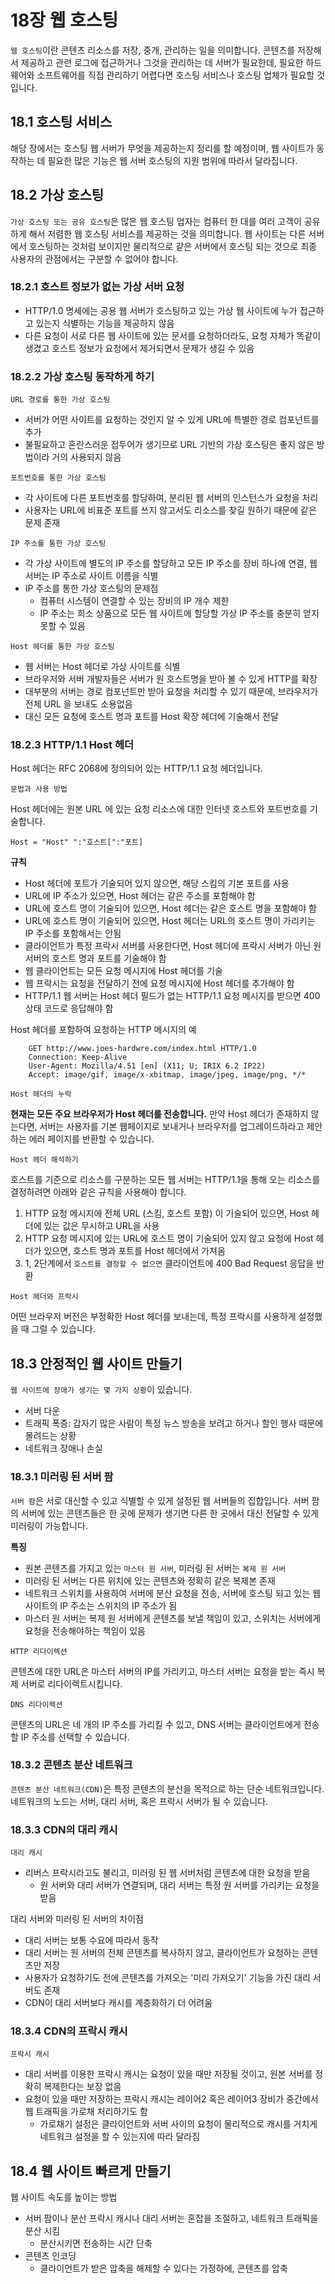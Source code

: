 # 18장 웹 호스팅

`웹 호스팅`이란 콘텐츠 리소스를 저장, 중개, 관리하는 일을 의미합니다. 콘텐츠를 저장해서 제공하고 관련 로그에 접근하거나 그것을 관리하는 데 서버가 필요한데, 필요한 하드웨어와 소프트웨어를 직접 관리하기 어렵다면 호스팅 서비스나 호스팅 업체가 필요할 것입니다.

## 18.1 호스팅 서비스

해당 장에서는 호스팅 웹 서버가 무엇을 제공하는지 정리를 할 예정이며, 웹 사이트가 동작하는 데 필요한 많은 기능은 웹 서버 호스팅의 지원 범위에 따라서 달라집니다.

## 18.2 가상 호스팅

`가상 호스팅 또는 공유 호스팅`은 많은 웹 호스팅 업자는 컴퓨터 한 대를 여러 고객이 공유하게 해서 저렴한 웹 호스팅 서비스를 제공하는 것을 의미합니다. 웹 사이트는 다른 서버에서 호스팅하는 것처럼 보이지만 물리적으로 같은 서버에서 호스팅 되는 것으로 최종 사용자의 관점에서는 구분할 수 없어야 합니다.

### 18.2.1 호스트 정보가 없는 가상 서버 요청

- HTTP/1.0 명세에는 공용 웹 서버가 호스팅하고 있는 가상 웹 사이트에 누가 접근하고 있는지 식별하는 기능을 제공하지 않음
- 다른 요청이 서로 다른 웹 사이트에 있는 문서를 요청하더라도, 요청 자체가 똑같이 생겼고 호스트 정보가 요청에서 제거되면서 문제가 생길 수 있음

### 18.2.2 가상 호스팅 동작하게 하기

`URL 경로를 통한 가상 호스팅`

- 서버가 어떤 사이트를 요청하는 것인지 알 수 있게 URL에 특별한 경로 컴포넌트를 추가
- 불필요하고 혼란스러운 접두어가 생기므로 URL 기반의 가상 호스팅은 좋지 않은 방법이라 거의 사용되지 않음

`포트번호를 통한 가상 호스팅`

- 각 사이트에 다른 포트번호를 할당하여, 분리된 웹 서버의 인스턴스가 요청을 처리
- 사용자는 URL에 비표준 포트를 쓰지 않고서도 리소스를 찾길 원하기 때문에 같은 문제 존재

`IP 주소를 통한 가상 호스팅`

- 각 가상 사이트에 별도의 IP 주소를 할당하고 모든 IP 주소를 장비 하나에 연결, 웹 서버는 IP 주소로 사이트 이름을 식별
- IP 주소를 통한 가상 호스팅의 문제점
    - 컴퓨터 시스템이 연결할 수 있는 장비의 IP 개수 제한
    - IP 주소는 희소 상품으로 모든 웹 사이트에 할당할 가상 IP 주소를 충분히 얻지 못할 수 있음

`Host 헤더를 통한 가상 호스팅`

- 웹 서버는 Host 헤더로 가상 사이트를 식별
- 브라우저와 서버 개발자들은 서버가 원 호스트명을 받아 볼 수 있게 HTTP를 확장
- 대부분의 서버는 경로 컴포넌트만 받아 요청을 처리할 수 있기 때문에, 브라우저가 전체 URL 을 보내도 소용없음
- 대신 모든 요청에 호스트 명과 포트를 Host 확장 헤더에 기술해서 전달

### 18.2.3 HTTP/1.1 Host 헤더 

Host 헤더는 RFC 2068에 정의되어 있는 HTTP/1.1 요청 헤더입니다.

`문법과 사용 방법`

Host 헤더에는 원본 URL 에 있는 요청 리소스에 대한 인터넷 호스트와 포트번호를 기술합니다.

```
Host = "Host" ":"호스트[":"포트]
```

**규칙**

- Host 헤더에 포트가 기술되어 있지 않으면, 해당 스킴의 기본 포트를 사용 
- URL에 IP 주소가 있으면, Host 헤더는 같은 주소를 포함해야 함
- URL에 호스트 명이 기술되어 있으면, Host 헤더는 같은 호스트 명을 포함해야 함
- URL에 호스트 명이 기술되어 있으면, Host 헤더는 URL의 호스트 명이 가리키는 IP 주소를 포함해서는 안됨
- 클라이언트가 특정 프락시 서버를 사용한다면, Host 헤더에 프락시 서버가 아닌 원 서버의 호스트 명과 포트를 기술해야 함
- 웹 클라이언트는 모든 요청 메시지에 Host 헤더를 기술
- 웹 프락시는 요청을 전달하기 전에 요청 메시지에 Host 헤더를 추가해야 함
- HTTP/1.1 웹 서버는 Host 헤더 필드가 없는 HTTP/1.1 요청 메시지를 받으면 400 상태 코드로 응답해야 함

Host 헤더를 포함하여 요청하는 HTTP 메시지의 예
```
    GET http://www.joes-hardwre.com/index.html HTTP/1.0
    Connection: Keep-Alive
    User-Agent: Mozilla/4.51 [en] (X11; U; IRIX 6.2 IP22)
    Accept: image/gif, image/x-xbitmap, image/jpeg, image/png, */*
```

`Host 헤더의 누락`

**현재는 모든 주요 브라우저가 Host 헤더를 전송합니다.** 만약 Host 헤더가 존재하지 않는다면, 서버는 사용자를 기본 웹페이지로 보내거나 브라우저를 업그레이드하라고 제안하는 에러 페이지를 반환할 수 있습니다.

`Host 헤더 해석하기`

호스트를 기준으로 리소스를 구분하는 모든 웹 서버는 HTTP/1.1을 통해 오는 리소스를 결정하려면 아래와 같은 규칙을 사용해야 합니다.

1. HTTP 요청 메시지에 전체 URL (스킴, 호스트 포함) 이 기술되어 있으면, Host 헤더에 있는 값은 무시하고 URL을 사용
2. HTTP 요청 메시지에 있는 URL에 호스트 명이 기술되어 있지 않고 요청에 Host 헤더가 있으면, 호스트 명과 포트를 Host 헤더에서 가져옴
3. 1, 2단계에서 `호스트를 결정할 수 없으면` 클라이언트에 400 Bad Request 응답을 반환

`Host 헤더와 프락시`

어떤 브라우저 버전은 부정확한 Host 헤더를 보내는데, 특정 프락시를 사용하게 설정했을 때 그럴 수 있습니다.

## 18.3 안정적인 웹 사이트 만들기

`웹 사이트에 장애가 생기는 몇 가지 상황`이 있습니다.

- 서버 다운
- 트래픽 폭증: 갑자기 많은 사람이 특정 뉴스 방송을 보려고 하거나 할인 행사 때문에 몰려드는 상황
- 네트워크 장애나 손실

### 18.3.1 미러링 된 서버 팜

`서버 팜`은 서로 대신할 수 있고 식별할 수 있게 설정된 웹 서버들의 집합입니다. 서버 팜의 서버에 있는 콘텐츠들은 한 곳에 문제가 생기면 다른 한 곳에서 대신 전달할 수 있게 미러링이 가능합니다.

**특징**
- 원본 콘텐츠를 가지고 있는 `마스터 원 서버`, 미러링 된 서버는 `복제 원 서버`
- 미러링 된 서버는 다른 위치에 있는 콘텐츠와 정확히 같은 복제본 존재
- 네트워크 스위치를 사용하여 서버에 분산 요청을 전송, 서버에 호스팅 되고 있는 웹 사이트의 IP 주소는 스위치의 IP 주소가 됨
- 마스터 원 서버는 복제 원 서버에게 콘텐츠를 보낼 책임이 있고, 스위치는 서버에게 요청을 전송해야하는 책임이 있음

`HTTP 리다이렉션`

콘텐츠에 대한 URL은 마스터 서버의 IP를 가리키고, 마스터 서버는 요청을 받는 즉시 복제 서버로 리다이렉트시킵니다.

`DNS 리다이렉션`

콘텐츠의 URL은 네 개의 IP 주소를 가리킬 수 있고, DNS 서버는 클라이언트에게 전송할 IP 주소를 선택할 수 있습니다.

### 18.3.2 콘텐츠 분산 네트워크

`콘텐츠 분산 네트워크(CDN)`은 특정 콘텐츠의 분산을 목적으로 하는 단순 네트워크입니다. 네트워크의 노드는 서버, 대리 서버, 혹은 프락시 서버가 될 수 있습니다.

### 18.3.3 CDN의 대리 캐시

`대리 캐시`

- 리버스 프락시라고도 불리고, 미러링 된 웹 서버처럼 콘텐츠에 대한 요청을 받음
    - 원 서버와 대리 서버가 연결되며, 대리 서버는 특정 원 서버를 가리키는 요청을 받음

대리 서버와 미러링 된 서버의 차이점

- 대리 서버는 보통 수요에 따라서 동작
- 대리 서버는 원 서버의 전체 콘텐츠를 복사하지 않고, 클라이언트가 요청하는 콘텐츠만 저장
- 사용자가 요청하기도 전에 콘텐츠를 가져오는 '미리 가져오기' 기능을 가진 대리 서버도 존재
- CDN이 대리 서버보다 캐시를 계층화하기 더 어려움

### 18.3.4 CDN의 프락시 캐시

`프락시 캐시`

- 대리 서버를 이용한 프락시 캐시는 요청이 있을 때만 저장될 것이고, 원본 서버를 정확히 복제한다는 보장 없음
- 요청이 있을 때만 저장하는 프락시 캐시는 레이어2 혹은 레이어3 장비가 중간에서 웹 트래픽을 가로채 처리하기도 함
    - 가로채기 설정은 클라이언트와 서버 사이의 요청이 물리적으로 캐시를 거치게 네트워크 설정을 할 수 있는지에 따라 달라짐

## 18.4 웹 사이트 빠르게 만들기

웹 사이트 속도를 높이는 방법

- 서버 팜이나 분산 프락시 캐시나 대리 서버는 혼잡을 조절하고, 네트워크 트래픽을 분산 시킴
    - 분산시키면 전송하는 시간 단축
- 콘텐츠 인코딩
    - 클라이언트가 받은 압축을 해제할 수 있다는 가정하에, 콘텐츠를 압축